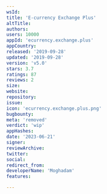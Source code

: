 ```yaml
---
wsId: 
title: 'E-currency Exchange Plus'
altTitle: 
authors: 
users: 10000
appId: 'ecurrency.exchange.plus'
appCountry: 
released: '2019-09-28'
updated: '2019-09-28'
version: 'v5.0'
stars: 3.7
ratings: 87
reviews: 2
size: 
website: 
repository: 
issue: 
icon: 'ecurrency.exchange.plus.png'
bugbounty: 
meta: 'removed'
verdict: 'wip'
appHashes: 
date: '2023-06-21'
signer: 
reviewArchive: 
twitter: 
social: 
redirect_from: 
developerName: 'Moghadam'
features: 

---
```



